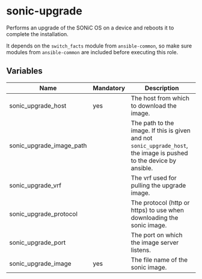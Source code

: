 # sonic-upgrade

Performs an upgrade of the SONiC OS on a device and reboots it to complete the installation.

It depends on the `switch_facts` module from `ansible-common`, so make sure modules from `ansible-common` are included before executing this role.

## Variables

| Name                     | Mandatory | Description                                                                                                         |
| ------------------------ | --------- | ------------------------------------------------------------------------------------------------------------------- |
| sonic_upgrade_host       | yes       | The host from which to download the image.                                                                           |
| sonic_upgrade_image_path |           | The path to the image. If this is given and not `sonic_upgrade_host`, the image is pushed to the device by ansible. |
| sonic_upgrade_vrf        |           | The vrf used for pulling the upgrade image.                                                                         |
| sonic_upgrade_protocol   |           | The protocol (http or https) to use when downloading the sonic image.                                               |
| sonic_upgrade_port       |           | The port on which the image server listens.                                                                         |
| sonic_upgrade_image      | yes       | The file name of the sonic image.                                                                                   |
